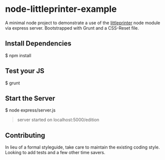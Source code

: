 # node-littleprinter-example
A minimal node project to demonstrate a use of the [littleprinter](https://npmjs.org/package/littleprinter) node module via express server. 
Bootstrapped with Grunt and a CSS-Reset file.

## Install Dependencies 
  $ npm install

## Test your JS
  $ grunt

## Start the Server
  $ node express/server.js
  > server started on localhost:5000/edition

## Contributing
In lieu of a formal styleguide, take care to maintain the existing coding style. Looking to add tests and a few other time savers.
  
